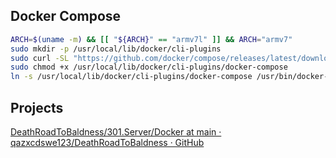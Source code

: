 ## Docker Compose
```sh
ARCH=$(uname -m) && [[ "${ARCH}" == "armv7l" ]] && ARCH="armv7"
sudo mkdir -p /usr/local/lib/docker/cli-plugins
sudo curl -SL "https://github.com/docker/compose/releases/latest/download/docker-compose-linux-${ARCH}" -o /usr/local/lib/docker/cli-plugins/docker-compose
sudo chmod +x /usr/local/lib/docker/cli-plugins/docker-compose
ln -s /usr/local/lib/docker/cli-plugins/docker-compose /usr/bin/docker-compose
```

## Projects

[DeathRoadToBaldness/301.Server/Docker at main · qazxcdswe123/DeathRoadToBaldness · GitHub](https://github.com/qazxcdswe123/DeathRoadToBaldness/tree/main/301.Server/Docker)